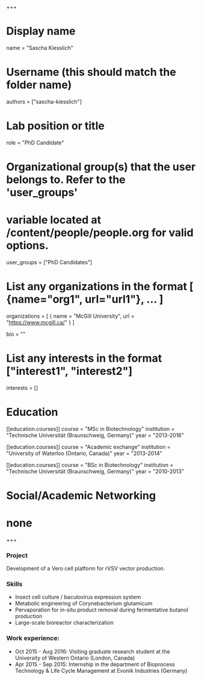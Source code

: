 +++
# Display name
name = "Sascha Kiesslich"

# Username (this should match the folder name)
authors = ["sascha-kiesslich"]

# Lab position or title
role = "PhD Candidate"

# Organizational group(s) that the user belongs to. Refer to the 'user_groups'
# variable located at /content/people/people.org for valid options.
user_groups = ["PhD Candidates"]

# List any organizations in the format [ {name="org1", url="url1"}, ... ]
organizations = [ { name = "McGill University", url = "https://www.mcgill.ca/" } ]

bio = ""

# List any interests in the format ["interest1", "interest2"]
interests = []

# Education
[[education.courses]]
  course = "MSc in Biotechnology"
  institution = "Technische Universität (Braunschweig, Germany)"
  year = "2013-2016"

[[education.courses]]
  course = "Academic exchange"
  institution = "University of Waterloo (Ontario, Canada)"
  year = "2013-2014"

[[education.courses]]
  course = "BSc in Biotechnology"
  institution = "Technische Universität (Braunschweig, Germany)"
  year = "2010-2013"

# Social/Academic Networking
# none
+++

### Project
Development of a Vero cell platform for rVSV vector production.

### Skills
- Insect cell culture / baculovirus expression system
- Metabolic engineering of Corynebacterium glutamicum
- Pervaporation for in-situ product removal during fermentative butanol
  production
- Large-scale bioreactor characterization

### Work experience:
- Oct 2015 - Aug 2016: Visiting graduate research student at the University of
  Western Ontario (London, Canada)
- Apr 2015 - Sep 2015: Internship in the department of Bioprocess Technology &
  Life Cycle Management at Evonik Industries (Germany)
